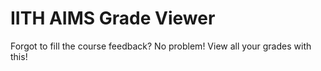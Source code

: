 # IITH AIMS Grade Viewer

Forgot to fill the course feedback? No problem! View all your grades with this!
